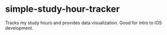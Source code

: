 # simple-study-hour-tracker
Tracks my study hours and provides data visualization. Good for intro to iOS development.
